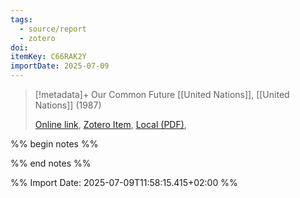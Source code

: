 ```yaml
---
tags:
  - source/report
  - zotero
doi: 
itemKey: C66RAK2Y
importDate: 2025-07-09
---
```

>[!metadata]+
> Our Common Future
> [[United Nations]], 
> [[United Nations]] (1987)
> 
> [Online link](https://sustainabledevelopment.un.org/content/documents/5987our-common-future.pdf), [Zotero Item](zotero://select/library/items/C66RAK2Y), [Local (PDF)](file://C:/Users/aburg/Documents/references/zotero/storage/MWEU8MHI/_5987ourcommonfuture.pdf), 

%% begin notes %%

%% end notes %%

%% Import Date: 2025-07-09T11:58:15.415+02:00 %%
